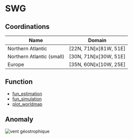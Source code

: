 # SWG

## Coordinations
| Name                      | Domain                |
| ------------------------- |:---------------------:|
| Northern Atlantic         | [22N, 71N]x[81W, 51E] |
| Northern Atlantic (small) | [30N, 71N]x[30W, 51E] |
| Europe                    | [35N, 60N]x[10W, 25E] |


## Function
- [fun_estimation](https://github.com/cfcforever/SWG/blob/master/function/fun_estimation_t2m.R)
- [fun_simulation](https://github.com/cfcforever/SWG/blob/master/function/fun_simulation_t2m.R)
- [plot_worldmap](https://github.com/cfcforever/SWG/blob/master/function/plot_worldmap.R)

## Anomaly 
![vent géostrophique](https://fr.cdn.v5.futura-sciences.com/buildsv6/images/largeoriginal/a/f/1/af18361c78_50084207_vent-geostrophique.jpg)
